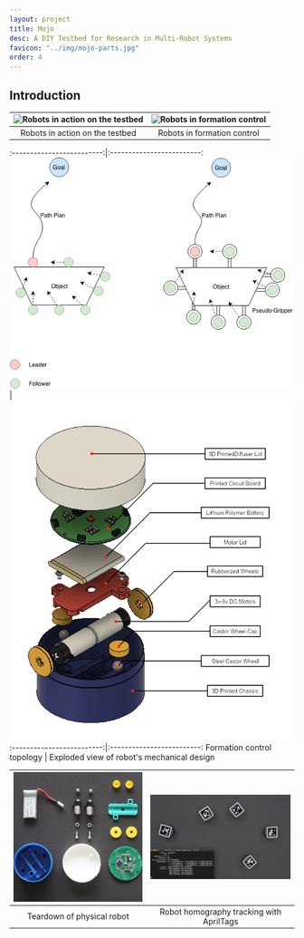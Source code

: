 ```yaml
---
layout: project
title: Mojo
desc: A DIY Testbed for Research in Multi-Robot Systems
favicon: "../img/mojo-parts.jpg"
order: 4
---
```


## Introduction

![Robots in action on the testbed](../img/mojo/mojo-testbed.jpg) | ![Robots in formation control](../img/mojo/mojo-tran.jpg)
:-------------------------:|:-------------------------:
Robots in action on the testbed | Robots in formation control

:-------------------------:|:-------------------------:
![Formation control topology](../img/mojo/mojo-proposed.png) | ![Exploded view of robot's mechanical design](../img/mojo/mojo-exp.png)
:-------------------------:|:-------------------------:
Formation control topology | Exploded view of robot's mechanical design

![Teardown of physical robot](../img/mojo/mojo-parts.jpg) | ![Robot homography tracking with AprilTags](../img/mojo/mojo-tracking.png)
:-------------------------:|:-------------------------:
Teardown of physical robot | Robot homography tracking with AprilTags
